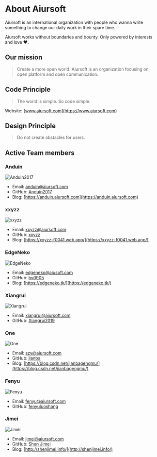 # About Aiursoft

Aiursoft is an international organization with people who wanna write something to change our daily work in their spare time.

Aiursoft works without boundaries and bounty. Only powered by interests and love ♥.

## Our mission

> Create a more open world. Aiursoft is an organization focusing on open platform and open communication.

## Code Principle

> The world is simple. So code simple.

Website: [www.aiursoft.com](https://www.aiursoft.com)

## Design Principle

> Do not create obstacles for users.

## Active Team members

### Anduin

![Anduin2017](https://github.com/Anduin2017.png?size=70)

* Email: [anduin@aiursoft.com](mailto:anduin@aiursoft.com) 
* GitHub: [Anduin2017](https://github.com/Anduin2017) 
* Blog: [https://anduin.aiursoft.com](https://anduin.aiursoft.com)

### xxyzz

![xxyzz](https://github.com/xxyzz.png?size=70)

* Email: [xxyzz@aiursoft.com](mailto:xxyzz@aiursoft.com) 
* GitHub: [xxyzz](https://github.com/xxyzz)
* Blog: [https://xxyzz-f0041.web.app/](https://xxyzz-f0041.web.app/)

### EdgeNeko

![EdgeNeko](https://github.com/hv0905.png?size=70)

* Email: [edgeneko@aiusoft.com](mailto:edgeneko@aiursoft.com) 
* GitHub: [hv0905](https://github.com/hv0905)
* Blog: [https://edgeneko.tk/](https://edgeneko.tk/)

### Xiangrui

![Xiangrui](https://github.com/Xiangrui2019.png?size=70)

* Email: [xiangrui@aiursoft.com](mailto:xiangrui@aiursoft.com)
* GitHub: [Xiangrui2019](https://github.com/Xiangrui2019)

### One

![One](https://github.com/jianba.png?size=70)

* Email: [szy@aiursoft.com](mailto:szy@aiursoft.com) 
* GitHub: [jianba](https://github.com/jianba)
* Blog: [https://blog.csdn.net/jianbagengmu/](https://blog.csdn.net/jianbagengmu/)

### Fenyu

![Fenyu](https://github.com/fenyuluoshang.png?size=70)

* Email: [fenyu@aiursoft.com](mailto:fenyu@aiursoft.com)
* GitHub: [fenyuluoshang](https://github.com/fenyuluoshang)

### Jimei

![Jimei](https://github.com/shenjimei.png?size=70)

* Email: [jimei@aiursoft.com](mailto:jimei@aiursoft.com)
* GitHub: [Shen Jimei](https://github.com/shenjimei)
* Blog: [http://shenjimei.info/](http://shenjimei.info/)


